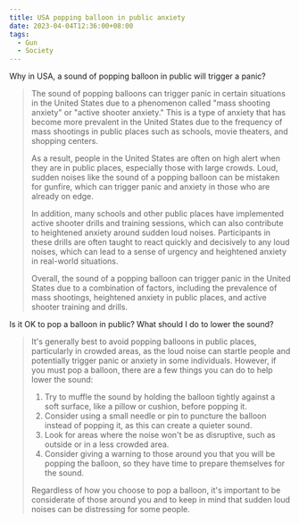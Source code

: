 ```yaml
---
title: USA popping balloon in public anxiety
date: 2023-04-04T12:36:00+08:00
tags:
  - Gun
  - Society
---
```

Why in USA, a sound of popping balloon in public will trigger a panic?

> The sound of popping balloons can trigger panic in certain situations in the United States due to a phenomenon called "mass shooting anxiety" or "active shooter anxiety." This is a type of anxiety that has become more prevalent in the United States due to the frequency of mass shootings in public places such as schools, movie theaters, and shopping centers.
> 
> As a result, people in the United States are often on high alert when they are in public places, especially those with large crowds. Loud, sudden noises like the sound of a popping balloon can be mistaken for gunfire, which can trigger panic and anxiety in those who are already on edge.
> 
> In addition, many schools and other public places have implemented active shooter drills and training sessions, which can also contribute to heightened anxiety around sudden loud noises. Participants in these drills are often taught to react quickly and decisively to any loud noises, which can lead to a sense of urgency and heightened anxiety in real-world situations.
> 
> Overall, the sound of a popping balloon can trigger panic in the United States due to a combination of factors, including the prevalence of mass shootings, heightened anxiety in public places, and active shooter training and drills.

Is it OK to pop a balloon in public? What should I do to lower the sound?

> It's generally best to avoid popping balloons in public places, particularly in crowded areas, as the loud noise can startle people and potentially trigger panic or anxiety in some individuals. However, if you must pop a balloon, there are a few things you can do to help lower the sound:
> 
> 1. Try to muffle the sound by holding the balloon tightly against a soft surface, like a pillow or cushion, before popping it.
> 2. Consider using a small needle or pin to puncture the balloon instead of popping it, as this can create a quieter sound.
> 3. Look for areas where the noise won't be as disruptive, such as outside or in a less crowded area.
> 4. Consider giving a warning to those around you that you will be popping the balloon, so they have time to prepare themselves for the sound.
> 
> Regardless of how you choose to pop a balloon, it's important to be considerate of those around you and to keep in mind that sudden loud noises can be distressing for some people.